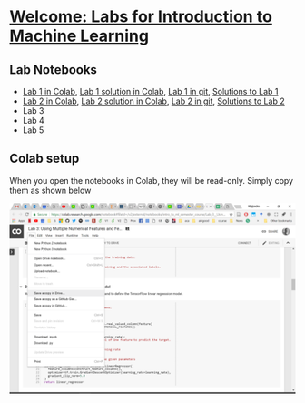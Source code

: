 
# [Welcome: Labs for Introduction to Machine Learning](https://github.com/ai4socialgood/resources/blob/master/exercises/Welcome_%20Introduction%20to%20Machine%20Learning%20Labs.ipynb)

## Lab Notebooks

- [Lab 1 in Colab](https://drive.google.com/file/d/1FKmLfbKOaoEjpT4fgtZq3MpcGaxlgZxX/view?usp=sharing), [Lab 1 solution in Colab](https://drive.google.com/file/d/1KRbo-4yKbgqLQ6EZl9vCPDYk3aZH_wYI/view?usp=sharing), [Lab 1 in git](Lab_1_Loading_and_Understanding_Your_Data.ipynb),  [Solutions to Lab 1]()
- [Lab 2 in Colab](https://drive.google.com/file/d/1E3vqk4651dZWh9VfWxeBRBp7mrrO327L/view?usp=sharing), [Lab 2 solution in Colab](https://drive.google.com/file/d/1e1e_FBwuX30x9kLkdv_nH_dVZGJNql4t/view?usp=sharing), [Lab 2 in git](Lab%202-Training%20Your%20First%20Linear%20Regression%20Model.ipynb),  [Solutions to Lab 2]()
- Lab 3
- Lab 4
- Lab 5

## Colab setup
When you open the notebooks in Colab, they will be read-only. Simply copy them as shown below

![copy_colab](imgs/copy_colab_notebook.png)
